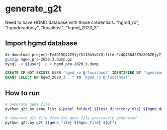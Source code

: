# generate_g2t

Need to have HGMD database with those credentials: "hgmd_ro", "hgmdreadonly", "localhost", "hgmd_2020_3"

## Import hgmd database

```bash
dx download project-Fz4Q15Q42Z9YjYk110b3vGYQ:file-Fz4Q46842Z9z2Q6ZBjy7jVPY
gunzip hgmd_pro-2020.3.dump.gz
mysql -u ${user} -p < hgmd_pro-2020.3.dump
```

```sql
CREATE IF NOT EXISTS USER 'hgmd_ro'@'localhost' IDENTIFIED BY 'hgmdreadonly';
GRANT SELECT ON hgmd_2020_3 . * TO 'hgmd_ro'@'localhost';
```

## How to run

```bash
# Generate gene file
python g2t.py gene_list ${panel_folder} ${test_directory_xls} ${hgmd_database_name}

# Generate g2t file from the gene file previously generated
python g2t.py g2t ${gene_file} ${hgnc_file} ${gff}
```
